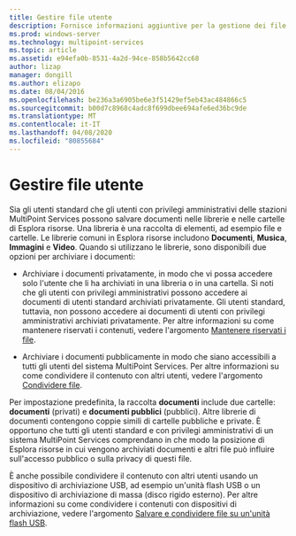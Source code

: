 ```yaml
---
title: Gestire file utente
description: Fornisce informazioni aggiuntive per la gestione dei file utente in MultiPoint Services
ms.prod: windows-server
ms.technology: multipoint-services
ms.topic: article
ms.assetid: e94efa0b-8531-4a2d-94ce-858b5642cc68
author: lizap
manager: dongill
ms.author: elizapo
ms.date: 08/04/2016
ms.openlocfilehash: be236a3a6905be6e3f51429ef5eb43ac484866c5
ms.sourcegitcommit: b00d7c8968c4adc8f699dbee694afe6ed36bc9de
ms.translationtype: MT
ms.contentlocale: it-IT
ms.lasthandoff: 04/08/2020
ms.locfileid: "80855684"
---
```

# <a name="manage-user-files"></a>Gestire file utente
Sia gli utenti standard che gli utenti con privilegi amministrativi delle stazioni MultiPoint Services possono salvare documenti nelle librerie e nelle cartelle di Esplora risorse. Una libreria è una raccolta di elementi, ad esempio file e cartelle. Le librerie comuni in Esplora risorse includono **Documenti**, **Musica**, **Immagini** e **Video**. Quando si utilizzano le librerie, sono disponibili due opzioni per archiviare i documenti:  
  
-   Archiviare i documenti privatamente, in modo che vi possa accedere solo l'utente che li ha archiviati in una libreria o in una cartella. Si noti che gli utenti con privilegi amministrativi possono accedere ai documenti di utenti standard archiviati privatamente. Gli utenti standard, tuttavia, non possono accedere ai documenti di utenti con privilegi amministrativi archiviati privatamente. Per altre informazioni su come mantenere riservati i contenuti, vedere l'argomento [Mantenere riservati i file](Keep-Files-Private.md).  
  
-   Archiviare i documenti pubblicamente in modo che siano accessibili a tutti gli utenti del sistema MultiPoint Services. Per altre informazioni su come condividere il contenuto con altri utenti, vedere l'argomento [Condividere file](Share-Files.md).  
  
Per impostazione predefinita, la raccolta **documenti** include due cartelle: **documenti** (privati) e **documenti pubblici** (pubblici). Altre librerie di documenti contengono coppie simili di cartelle pubbliche e private. È opportuno che tutti gli utenti standard e con privilegi amministrativi di un sistema MultiPoint Services comprendano in che modo la posizione di Esplora risorse in cui vengono archiviati documenti e altri file può influire sull'accesso pubblico o sulla privacy di questi file.  
  
È anche possibile condividere il contenuto con altri utenti usando un dispositivo di archiviazione USB, ad esempio un'unità flash USB o un dispositivo di archiviazione di massa (disco rigido esterno). Per altre informazioni su come condividere i contenuti con dispositivi di archiviazione, vedere l'argomento [Salvare e condividere file su un'unità flash USB](Save-and-Share-Files-on-a-USB-Flash-Drive.md). 